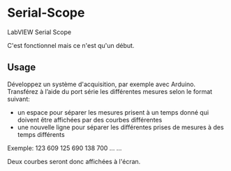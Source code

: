 # Serial-Scope
LabVIEW Serial Scope

C'est fonctionnel mais ce n'est qu'un début.

## Usage

Développez un système d'acquisition, par exemple avec Arduino. Transférez à l’aide du port série les différentes mesures
selon le format suivant:
   - un espace pour séparer les mesures prisent à un temps donné qui doivent être affichées par des courbes différentes
   - une nouvelle ligne pour séparer les différentes prises de mesures à des temps différents
   
Exemple:
123  609
125  690
138  700
...  ...

Deux courbes seront donc affichées à l'écran.

